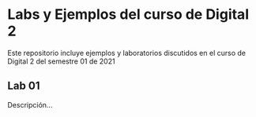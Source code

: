 # Labs y Ejemplos del curso de Digital 2

Este repositorio incluye ejemplos y laboratorios discutidos en el curso de Digital 2 del semestre 01 de 2021

## Lab 01

Descripción...
